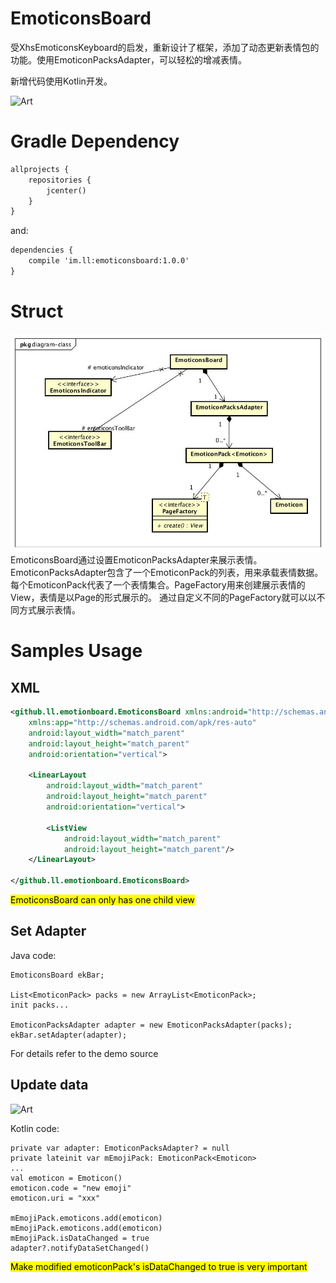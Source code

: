 # EmoticonsBoard
受XhsEmoticonsKeyboard的启发，重新设计了框架，添加了动态更新表情包的功能。使用EmoticonPacksAdapter，可以轻松的增减表情。

新增代码使用Kotlin开发。

![Art](https://github.com/llwl1982/EmoticonsBoard/blob/master/doc/overlook.gif)

# Gradle Dependency

```xml  
allprojects {
    repositories {
        jcenter()
    }
}
```
and:

```xml
dependencies { 
    compile 'im.ll:emoticonsboard:1.0.0'
}
```
# Struct
<img src="doc/core.jpg"/> 
EmoticonsBoard通过设置EmoticonPacksAdapter来展示表情。EmoticonPacksAdapter包含了一个EmoticonPack的列表，用来承载表情数据。每个EmoticonPack代表了一个表情集合。PageFactory用来创建展示表情的View，表情是以Page的形式展示的。
通过自定义不同的PageFactory就可以以不同方式展示表情。

# Samples Usage
## XML

```xml
<github.ll.emotionboard.EmoticonsBoard xmlns:android="http://schemas.android.com/apk/res/android"
    xmlns:app="http://schemas.android.com/apk/res-auto"
    android:layout_width="match_parent"
    android:layout_height="match_parent"
    android:orientation="vertical">

    <LinearLayout
        android:layout_width="match_parent"
        android:layout_height="match_parent"
        android:orientation="vertical">

        <ListView
            android:layout_width="match_parent"
            android:layout_height="match_parent"/>
    </LinearLayout>

</github.ll.emotionboard.EmoticonsBoard>

```
<mark>EmoticonsBoard can only has one child view</mark>

## Set Adapter

Java code:

```
EmoticonsBoard ekBar;

List<EmoticonPack> packs = new ArrayList<EmoticonPack>;
init packs...

EmoticonPacksAdapter adapter = new EmoticonPacksAdapter(packs);
ekBar.setAdapter(adapter);
```
For details refer to the demo source



## Update data

![Art](https://github.com/llwl1982/EmoticonsBoard/blob/master/doc/change_data.gif)

Kotlin code:

```
private var adapter: EmoticonPacksAdapter? = null
private lateinit var mEmojiPack: EmoticonPack<Emoticon>
...
val emoticon = Emoticon()
emoticon.code = "new emoji"
emoticon.uri = "xxx"

mEmojiPack.emoticons.add(emoticon)
mEmojiPack.emoticons.add(emoticon)
mEmojiPack.isDataChanged = true
adapter?.notifyDataSetChanged()
```
<mark>Make modified emoticonPack's isDataChanged to true is very important </mark>